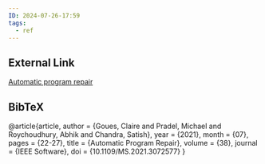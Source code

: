 ```yaml
---
ID: 2024-07-26-17:59
tags:
  - ref
---
```

## External Link

[Automatic program repair](https://www.researchgate.net/publication/352884909_Automatic_Program_Repair)
## BibTeX

@article{article,
author = {Goues, Claire and Pradel, Michael and Roychoudhury, Abhik and Chandra, Satish},
year = {2021},
month = {07},
pages = {22-27},
title = {Automatic Program Repair},
volume = {38},
journal = {IEEE Software},
doi = {10.1109/MS.2021.3072577}
}